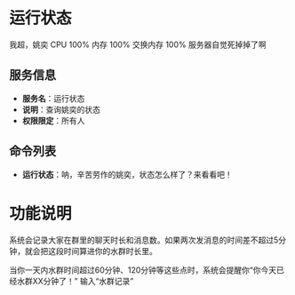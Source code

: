 # 运行状态

我超，姚奕 CPU 100% 内存 100% 交换内存 100% 服务器自觉死掉掉了啊

## 服务信息

- **服务名**：运行状态
- **说明**：查询姚奕的状态
- **权限限定**：所有人

## 命令列表

- **运行状态**：呐，辛苦劳作的姚奕，状态怎么样了？来看看吧！

# 功能说明

系统会记录大家在群里的聊天时长和消息数。如果两次发消息的时间差不超过5分钟，就会把这段时间算进你的水群时长里。

当你一天内水群时间超过60分钟、120分钟等这些点时，系统会提醒你“你今天已经水群XX分钟了！” 输入“水群记录”